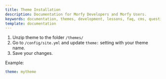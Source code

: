 ```yaml
---
title: Theme Installation
description: Documentation for Morfy Developers and Morfy Users.
keywords: documentation, themes, development, lessons, faq, cms, questions
template: documentation
---
```


1. Unzip theme to the folder `/themes/`
2. Go to `/config/site.yml` and update `theme:` setting with your theme name.
3. Save your changes.

Example:
```yml
theme: mytheme
```
